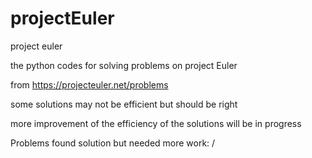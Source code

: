 # projectEuler
project euler

the python codes for solving problems on project Euler

from 
	https://projecteuler.net/problems

some solutions may not be efficient but should be right

more improvement of the efficiency of the solutions will be in progress

Problems found solution but needed more work: /